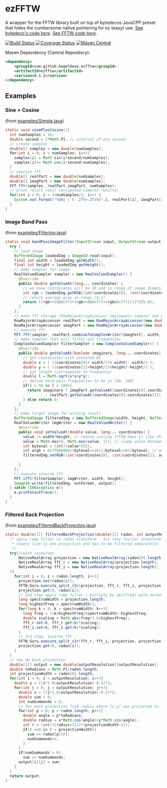 # ezFFTW

A wrapper for the FFTW library built on top of bytedecos JavaCPP preset that hides the cumbersome native pointering for ez (easy) use. [See bytedeco's code here](https://github.com/bytedeco/javacpp-presets/tree/master/fftw). [See FFTW code here](https://github.com/FFTW/fftw3).

[![Build Status](https://travis-ci.org/hageldave/ezFFTW.svg?branch=master)](https://travis-ci.org/hageldave/ezFFTW)
[![Coverage Status](https://coveralls.io/repos/github/hageldave/ezFFTW/badge.svg?branch=master)](https://coveralls.io/github/hageldave/ezFFTW?branch=master)
[![Maven Central](https://img.shields.io/maven-central/v/com.github.hageldave.ezfftw/ezfftw.svg)](https://search.maven.org/search?q=g:com.github.hageldave.ezfftw)

Maven Dependency (Central Repository):
```xml
<dependency>
	<groupId>com.github.hageldave.ezfftw</groupId>
	<artifactId>ezfftw</artifactId>
	<version>0.1.2</version>
</dependency>
```

## Examples

### Sine + Cosine
(from [examples/Simple.java](../master/src/test/java/hageldave/ezfftw/dp/example/Simple.java))
```java
static void sinePlusCosine(){
  int numSamples = 16;
  double second = 2*Math.PI; // interval of one second
  // create samples
  double[] samples = new double[numSamples];
  for(int i = 0; i < numSamples; i++){
    samples[i] = Math.sin(i*second/numSamples);
    samples[i]+= Math.cos(i*second/numSamples);
  }
  // execute fft
  double[] realPart = new double[numSamples];
  double[] imagPart = new double[numSamples];
  FFT.fft(samples, realPart,imagPart, numSamples);
  // print result (omit conjugated complex results)
  for(int i = 0; i < 1+numSamples/2; i++) {
    System.out.format("%dHz | % .2f%+.2fi%n",i, realPart[i], imagPart[i]);
  }
}
```

### Image Band Pass
(from [examples/Filtering.java](../master/src/test/java/hageldave/ezfftw/dp/example/Filtering.java))
```java
static void bandPassImageFilter(InputStream input, OutputStream output, String outFormat){
  try {
    // load image
    BufferedImage loadedImg = ImageIO.read(input);
    final int width = loadedImg.getWidth();
    final int height = loadedImg.getHeight();
    // make sampler for image
    RealValuedSampler sampler = new RealValuedSampler() {
      @Override
      public double getValueAt(long... coordinates) {
        // we know coordinates will be 2D and in range of image dimensions
        int rgb = loadedImg.getRGB((int)coordinates[0], (int)coordinates[1]);
        // return average grey in range [0,1]
        return ((rgb>>16&0xff)+(rgb>>8&0xff)+(rgb&0xff))/(3*255.0); 
      }
    };
    // make fft storage (RowMajorArrayAccessor implements sampler and writer)
    RowMajorArrayAccessor realPart = new RowMajorArrayAccessor(new double[width*height], width,height);
    RowMajorArrayAccessor imagPart = new RowMajorArrayAccessor(new double[width*height], width,height);
    // execute fft
    FFT.fft(sampler, realPart.combineToComplexWriter(imagPart), width, height);
    // make sampler that will filter out frequencies
    ComplexValuedSampler filterSampler = new ComplexValuedSampler() {
      @Override
      public double getValueAt(boolean imaginary, long... coordinates) {
        // get coordinates with centered DC
        double x = ( ((coordinates[0]+ width/2)% width)- width/2 );
        double y = ( ((coordinates[1]+height/2)%height)-height/2 );
        // get length (corresponds to frequency)
        double l = Math.sqrt(x*x+y*y);
        // define band pass frequencies to be in ]50, 100[
        if(l > 50 && l < 100){
          return imaginary ? imagPart.getValueAt(coordinates[0],coordinates[1]) 
                  : realPart.getValueAt(coordinates[0],coordinates[1]);
        } else return 0;
      }
    };
    // make target image for writing result
    BufferedImage filteredImg = new BufferedImage(width, height, BufferedImage.TYPE_INT_ARGB);
    RealValuedWriter imgWriter = new RealValuedWriter() {
      @Override
      public void setValueAt(double value, long... coordinates) {
        value /= width*height; // remove scaling (FFTW does it like this)
        value = Math.max(0, Math.min(value, 1)); // clamp value between [0,1]
        int byteval = (int)(value*255);
        int argb = 0xff000000|(byteval<<16)|(byteval<<8)|byteval; // make greyscale argb
        filteredImg.setRGB((int)coordinates[0], (int)coordinates[1], argb);
            
      }
    };
    // execute inverse fft
    FFT.ifft(filterSampler, imgWriter, width, height);
    ImageIO.write(filteredImg, outFormat, output);
  } catch (IOException e){
    e.printStackTrace();
  }
}
```

### Filtered Back Projection
(from [examples/FilteredBackProjection.java](../master/src/test/java/hageldave/ezfftw/dp/example/FilteredBackProjection.java))
```java
static double[][] filteredBackProjection(double[][] radon, int outputResolution) {
  /* apply ramp filter to radon transform - 1st step fourier transform
   * (every line is one projection and has to be filtered separately)
   */
  try(//with resources
      NativeRealArray projection = new NativeRealArray(radon[0].length);
      NativeRealArray fft_r = new NativeRealArray(projection.length);
      NativeRealArray fft_i = new NativeRealArray(projection.length);
  ){
    for(int i = 0; i < radon.length; i++){
      projection.set(radon[i]);
      FFTW_Guru.execute_split_r2c(projection, fft_r, fft_i, projection.length);
      projection.get(0, radon[i]);
      // 2nd step apply ramp filter ( multiply by abs(freq) with normalized freq )
      long spectrumWidth = projection.length;
      long highestFreq = spectrumWidth/2;
      for(long k = 0; k < spectrumWidth; k++){
        long freq = ((k+highestFreq)%spectrumWidth)-highestFreq;
        double scaling = Math.abs(freq*1.0/highestFreq);
        fft_r.set(k, fft_r.get(k)*scaling);
        fft_i.set(k, fft_i.get(k)*scaling);
      }
      // 3rd step, inverse fft
      FFTW_Guru.execute_split_c2r(fft_r, fft_i, projection, projection.length);
      projection.get(0, radon[i]);
    }
  }
  // now do back projection
  double[][] output = new double[outputResolution][outputResolution];
  double toRadians = Math.PI/radon.length;
  int projectionWidth = radon[0].length;
  for(int i = 0; i < outputResolution; i++){
    double y = ((i*1.0/outputResolution)-0.5)*2;
    for(int j = 0; j < outputResolution; j++){
      double x = ((j*1.0/outputResolution)-0.5)*2;
      double sum = 0;
      int numSummands = 0;
      // for each projection find radius where [x,y] was projected to
      for(int p = 0; p < radon.length; p++){
        double angle = p*toRadians;
        double radius = x*Math.cos(angle)+y*Math.sin(angle);
        int r = (int)((radius+1)/2*(projectionWidth-1));
        if(r >=0 && r < projectionWidth){
          sum += radon[p][r];
          numSummands++;
        }
      }
      if(numSummands > 0)
        sum /= numSummands;
      output[i][j] = sum;
    }
  }
  return output;
}
```
